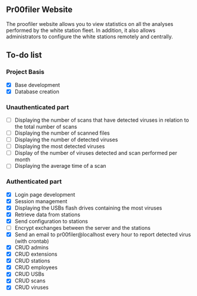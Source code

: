 ## Pr00filer Website

The proofiler website allows you to view statistics on all the analyses performed by the white station fleet. In addition, it also allows administrators to configure the white stations remotely and centrally.

## To-do list

### Project Basis

- [x] Base development
- [x] Database creation

### Unauthenticated part

- [ ] Displaying the number of scans that have detected viruses in relation to the total number of scans
- [ ] Displaying the number of scanned files
- [ ] Displaying the number of detected viruses
- [ ] Displaying the most detected viruses
- [ ] Display of the number of viruses detected and scan performed per month
- [ ] Displaying the average time of a scan

### Authenticated part

- [x] Login page development
- [x] Session management
- [x] Displaying the USBs flash drives containing the most viruses
- [x] Retrieve data from stations
- [x] Send configuration to stations
- [ ] Encrypt exchanges between the server and the stations
- [x] Send an email to pr00filer@localhost every hour to report detected virus (with crontab)
- [x] CRUD admins
- [x] CRUD extensions
- [x] CRUD stations
- [x] CRUD employees
- [x] CRUD USBs
- [x] CRUD scans
- [x] CRUD viruses
